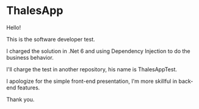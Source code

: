 # ThalesApp

Hello!

This is the software developer test.

I charged the solution in .Net 6 and using Dependency Injection to do the business behavior.

I'll charge the test in another repository, his name is ThalesAppTest.

I apologize for the simple front-end presentation, I'm more skillful in back-end features.

Thank you.
